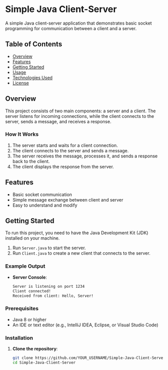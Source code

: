 # Simple Java Client-Server

A simple Java client-server application that demonstrates basic socket programming for communication between a client and a server.

## Table of Contents

- [Overview](#overview)
- [Features](#features)
- [Getting Started](#getting-started)
- [Usage](#usage)
- [Technologies Used](#technologies-used)
- [License](#license)

## Overview

This project consists of two main components: a server and a client. The server listens for incoming connections, while the client connects to the server, sends a message, and receives a response.

### How It Works

1. The server starts and waits for a client connection.
2. The client connects to the server and sends a message.
3. The server receives the message, processes it, and sends a response back to the client.
4. The client displays the response from the server.

## Features

- Basic socket communication
- Simple message exchange between client and server
- Easy to understand and modify

## Getting Started

To run this project, you need to have the Java Development Kit (JDK) installed on your machine.

1. Run `Server.java` to start the server.
2. Run `Client.java` to create a new client that connects to the server.

### Example Output

- **Server Console**:
  
  ```bash
  Server is listening on port 1234
  Client connected!
  Received from client: Hello, Server!
### Prerequisites

- Java 8 or higher
- An IDE or text editor (e.g., IntelliJ IDEA, Eclipse, or Visual Studio Code)

### Installation

1. **Clone the repository**:
   ```bash
   git clone https://github.com/YOUR_USERNAME/Simple-Java-Client-Server.git
   cd Simple-Java-Client-Server
